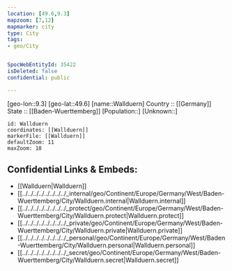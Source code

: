 ```yaml
---
location: [49.6,9.3] 
mapzoom: [7,12] 
mapmarker: city 
type: City
tags:
- geo/City


SpocWebEntityId: 35422
isDeleted: false
confidential: public

---
```

[geo-lon::9.3] 
[geo-lat::49.6] 
[name::Wallduern] 
Country :: [[Germany]]  
State :: [[Baden-Wuerttemberg]] 
[Population::] 
[Unknown::] 


```leaflet
id: Wallduern
coordinates: [[Wallduern]] 
markerFile: [[Wallduern]] 
defaultZoom: 11 
maxZoom: 18
```


## Confidential Links & Embeds: 
- [[Wallduern|Wallduern]]  
- [[../../../../../../../../_internal/geo/Continent/Europe/Germany/West/Baden-Wuerttemberg/City/Wallduern.internal|Wallduern.internal]] 
- [[../../../../../../../../_protect/geo/Continent/Europe/Germany/West/Baden-Wuerttemberg/City/Wallduern.protect|Wallduern.protect]] 
- [[../../../../../../../../_private/geo/Continent/Europe/Germany/West/Baden-Wuerttemberg/City/Wallduern.private|Wallduern.private]] 
- [[../../../../../../../../_personal/geo/Continent/Europe/Germany/West/Baden-Wuerttemberg/City/Wallduern.personal|Wallduern.personal]] 
- [[../../../../../../../../_secret/geo/Continent/Europe/Germany/West/Baden-Wuerttemberg/City/Wallduern.secret|Wallduern.secret]] 
